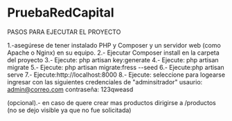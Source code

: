 # PruebaRedCapital

PASOS PARA EJECUTAR EL PROYECTO

1.-asegúrese de tener instalado PHP y Composer y un servidor web (como Apache o Nginx) en su equipo. 
2.- Ejecutar Composer install en la carpeta del proyecto
3.- Ejecute: php artisan key:generate
4.- Ejecute: php artisan migrate
5.- Ejecute: php artisan migrate:fress --seed
6.- Ejecute:php artisan serve
7.- Ejecute:http://localhost:8000
8.- Ejecute: seleccione para logearse
ingresar con las siguientes credenciales de "adminsitrador"
usaurio: admin@correo.com
contraseña: 123qweasd

(opcional).- en caso de quere crear mas productos dirigirse a /productos (no se dejo visible ya que no fue solicitada)